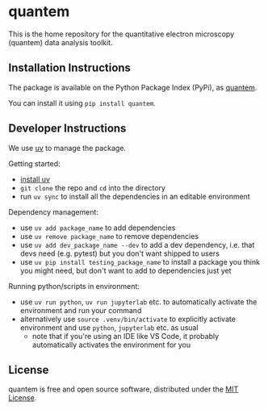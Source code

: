 # quantem

This is the home repository for the quantitative electron microscopy (quantem) data analysis toolkit.

## Installation Instructions

The package is available on the Python Package Index (PyPi), as [quantem](https://pypi.org/project/quantem/).

You can install it using `pip install quantem`.

## Developer Instructions

We use [uv](https://docs.astral.sh/uv/) to manage the package.

Getting started:

- [install uv](https://docs.astral.sh/uv/getting-started/installation/)
- `git clone` the repo and `cd` into the directory
- run `uv sync` to install all the dependencies in an editable environment

Dependency management:

- use `uv add package_name` to add dependencies
- use `uv remove package_name` to remove dependencies
- use `uv add dev_package_name --dev` to add a dev dependency, i.e. that devs need (e.g. pytest) but you don't want shipped to users
- use `uv pip install testing_package_name` to install a package you think you might need, but don't want to add to dependencies just yet

Running python/scripts in environment:

- use `uv run python`, `uv run jupyterlab` etc. to automatically activate the environment and run your command
- alternatively use `source .venv/bin/activate` to explicitly activate environment and use `python`, `jupyterlab` etc. as usual
  - note that if you're using an IDE like VS Code, it probably automatically activates the environment for you

## License

quantem is free and open source software, distributed under the [MIT License](LICENSE).
